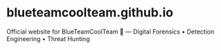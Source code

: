 # blueteamcoolteam.github.io
Official website for BlueTeamCoolTeam 🧢 — Digital Forensics • Detection Engineering • Threat Hunting

